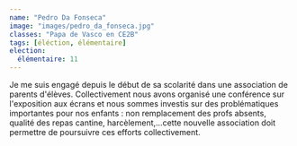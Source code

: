 ```yaml
---
name: "Pedro Da Fonseca"
image: "images/pedro_da_fonseca.jpg"
classes: "Papa de Vasco en CE2B"
tags: [éléction, élémentaire]
election:
  élémentaire: 11
---
```


Je me suis engagé depuis le début de sa scolarité dans une association de parents d'élèves. Collectivement nous avons organisé une conférence sur l'exposition aux écrans et nous sommes investis sur des problématiques importantes pour nos enfants : non remplacement des profs absents, qualité des repas cantine, harcèlement,...cette nouvelle association doit permettre de poursuivre ces efforts collectivement.
